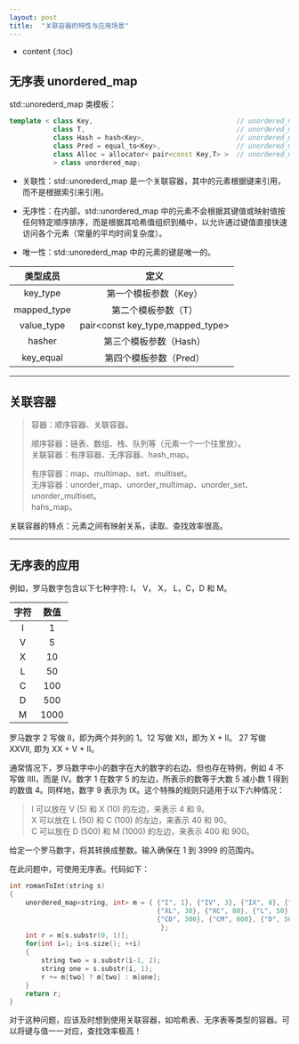 ```yaml
---
layout: post
title:  "关联容器的特性与应用场景"
---
```


* content
{:toc}

## 无序表 unordered_map

std::unorederd_map 类模板：

``` c++
template < class Key,                                    // unordered_map::key_type
           class T,                                      // unordered_map::mapped_type
           class Hash = hash<Key>,                       // unordered_map::hasher
           class Pred = equal_to<Key>,                   // unordered_map::key_equal
           class Alloc = allocator< pair<const Key,T> >  // unordered_map::allocator_type
           > class unordered_map;
```

* 关联性：std::unorederd_map 是一个关联容器，其中的元素根据键来引用，而不是根据索引来引用。

* 无序性：在内部，std::unordered_map 中的元素不会根据其键值或映射值按任何特定顺序排序，而是根据其哈希值组织到桶中，以允许通过键值直接快速访问各个元素（常量的平均时间复杂度）。

* 唯一性：std::unorederd_map 中的元素的键是唯一的。

类型成员|定义
:--:|:--:
key_type|第一个模板参数（Key）
mapped_type|第二个模板参数（T）
value_type|pair<const key_type,mapped_type>
hasher|第三个模板参数（Hash）
key_equal|第四个模板参数（Pred）

---

## 关联容器

> 容器：顺序容器、关联容器。
> 
> 顺序容器：链表、数组、栈、队列等（元素一个一个往里放）。
> <br/>关联容器：有序容器、无序容器、hash_map。
> 
> 有序容器：map、multimap、set、multiset。
> <br/>无序容器：unorder_map、unorder_multimap、unorder_set、unorder_multiset。
> <br/>hahs_map。

关联容器的特点：元素之间有映射关系，读取、查找效率很高。

---

## 无序表的应用

例如，罗马数字包含以下七种字符: I， V， X， L，C，D 和 M。

字符|数值
:--:|:--:
I|1
V|5
X|10
L|50
C|100
D|500
M|1000

罗马数字 2 写做 II，即为两个并列的 1。12 写做 XII，即为 X + II。 27 写做 XXVII, 即为 XX + V + II。

通常情况下，罗马数字中小的数字在大的数字的右边。但也存在特例，例如 4 不写做 IIII，而是 IV。数字 1 在数字 5 的左边，所表示的数等于大数 5 减小数 1 得到的数值 4。同样地，数字 9 表示为 IX。这个特殊的规则只适用于以下六种情况：

> I 可以放在 V (5) 和 X (10) 的左边，来表示 4 和 9。
> <br/>X 可以放在 L (50) 和 C (100) 的左边，来表示 40 和 90。
> <br/>C 可以放在 D (500) 和 M (1000) 的左边，来表示 400 和 900。

给定一个罗马数字，将其转换成整数。输入确保在 1 到 3999 的范围内。

在此问题中，可使用无序表。代码如下：

``` c++
int romanToInt(string s) 
{      
    unordered_map<string, int> m = { {"I", 1}, {"IV", 3}, {"IX", 8}, {"V", 5}, {"X", 10}, 
                                     {"XL", 30}, {"XC", 80}, {"L", 50}, {"C", 100},
                                     {"CD", 300}, {"CM", 800}, {"D", 500}, {"M", 1000} 
                                      };
    int r = m[s.substr(0, 1)];
    for(int i=1; i<s.size(); ++i)
    {
        string two = s.substr(i-1, 2);
        string one = s.substr(i, 1);
        r += m[two] ? m[two] : m[one];
    }
    return r;
}
```

对于这种问题，应该及时想到使用关联容器，如哈希表、无序表等类型的容器。可以将键与值一一对应，查找效率极高！
